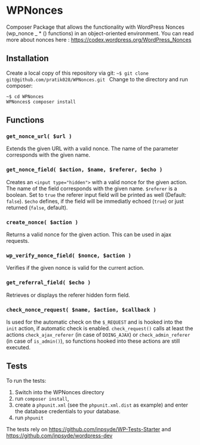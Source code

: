 # WPNonces
Composer Package that allows the functionality with WordPress Nonces (wp_nonce _ * () functions) in an object-oriented environment.
You can read more about nonces here : https://codex.wordpress.org/WordPress_Nonces

## Installation

Create a local copy of this repository via git:
``` ~$ git clone git@github.com/pratik028/WPNonces.git  ```
Change to the directory and run composer:
```
~$ cd WPNonces
WPNonces$ composer install
```

## Functions

### `get_nonce_url( $url )`
Extends the given URL with a valid nonce. The name of the parameter corresponds with the given name.

### `get_nonce_field( $action, $name, $referer, $echo )`
Creates an `<input type="hidden">` with a valid nonce for the given action. The name of the field corresponds with the given name. `$referer` is a boolean. Set to `true` the referer input field will be printed as well (Default: `false`). `$echo` defines, if the field will be immediatly echoed (`true`) or just returned (`false`, default).

### `create_nonce( $action )`
Returns a valid nonce for the given action. This can be used in ajax requests.

### `wp_verify_nonce_field( $nonce, $action )`
Verifies if the given nonce is valid for the current action.

### `get_referral_field( $echo )`
Retrieves or displays the referer hidden form field.

### `check_nonce_request( $name, $action, $callback )`
Is used for the automatic check on the `$_REQUEST` and is hooked into the `init` action, if automatic check is enabled. `check_request()` calls at least the actions `check_ajax_referer` (in case of `DOING_AJAX`) or `check_admin_referer` (in case of `is_admin()`), so functions hooked into these actions are still executed.


## Tests
To run the tests:

1. Switch into the WPNonces directory
2. run `composer install`,
3. create a `phpunit.xml` (see the `phpunit.xml.dist` as example) and enter the database credentials to your database.
3. run `phpunit`

The tests rely on https://github.com/inpsyde/WP-Tests-Starter and https://github.com/inpsyde/wordpress-dev
